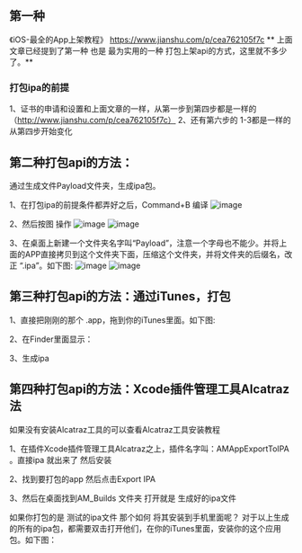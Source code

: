 ## 第一种
《iOS-最全的App上架教程》
https://www.jianshu.com/p/cea762105f7c
** 上面文章已经提到了第一种 也是 最为实用的一种 打包上架api的方式，这里就不多少了。**

### 打包ipa的前提

1、证书的申请和设置和上面文章的一样，从第一步到第四步都是一样的（http://www.jianshu.com/p/cea762105f7c）
2、还有第六步的 1-3都是一样的 从第四步开始变化

## 第二种打包api的方法：

通过生成文件Payload文件夹，生成ipa包。

1、在打包ipa的前提条件都弄好之后，Command+B 编译
![image](https://user-images.githubusercontent.com/3422640/35200851-04945448-ff50-11e7-84a3-11769b28f181.png)

2、然后按图 操作
![image](https://user-images.githubusercontent.com/3422640/35200857-0ef634d8-ff50-11e7-9165-ed0214d5682e.png)
![image](https://user-images.githubusercontent.com/3422640/35200859-1c1a5e3c-ff50-11e7-8ab3-4465b6035a85.png)

3、在桌面上新建一个文件夹名字叫“Payload”，注意一个字母也不能少。并将上面的APP直接拷贝到这个文件夹下面，压缩这个文件夹，并将文件夹的后缀名，改正 “.ipa”。如下图:
![image](https://user-images.githubusercontent.com/3422640/35200863-27ccfe56-ff50-11e7-8de6-c7e573194a1c.png)
![image](https://user-images.githubusercontent.com/3422640/35200884-6de7b9da-ff50-11e7-87dd-811fa01a0340.png)

## 第三种打包api的方法：通过iTunes，打包

1、直接把刚刚的那个 .app，拖到你的iTunes里面。如下图:

2、在Finder里面显示：

3、生成ipa

## 第四种打包api的方法：Xcode插件管理工具Alcatraz法

如果没有安装Alcatraz工具的可以查看Alcatraz工具安装教程

1、在插件Xcode插件管理工具Alcatraz之上，插件名字叫：AMAppExportToIPA 。直接ipa 就出来了 然后安装

2、找到要打包的app 然后点击Export IPA

3、然后在桌面找到AM_Builds 文件夹 打开就是 生成好的ipa文件


如果你打包的是 测试的ipa文件 那个如何 将其安装到手机里面呢？
对于以上生成的所有的ipa包，都需要双击打开他们，在你的iTunes里面，安装你的这个应用包。如下图：

